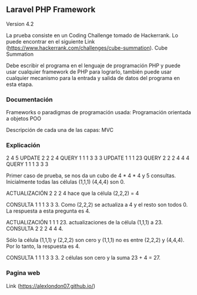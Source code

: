 ## Laravel PHP Framework

Version 4.2

La prueba consiste en un Coding Challenge tomado de Hackerrank. Lo puede encontrar en el siguiente Link (https://www.hackerrank.com/challenges/cube-summation). Cube Summation
 
 Debe escribir el programa en el lenguaje de programación PHP y puede usar cualquier framework de PHP para lograrlo, también puede usar cualquier mecanismo para la entrada y salida de datos del programa en esta etapa.

### Documentación

Frameworks o paradigmas de programación usada: Programación orientada a objetos POO

Descripción de cada una de las capas: MVC


### Explicación
2
4 5
UPDATE 2 2 2 4
QUERY 1 1 1 3 3 3
UPDATE 1 1 1 23
QUERY 2 2 2 4 4 4
QUERY 1 1 1 3 3 3


Primer caso de prueba, se nos da un cubo de 4 * 4 * 4 y 5 consultas. Inicialmente todas las células (1,1,1) (4,4,4) son 0.

ACTUALIZACIÓN 2 2 2 4 hace que la célula (2,2,2) = 4

CONSULTA 1 1 1 3 3 3. Como (2,2,2) se actualiza a 4 y el resto son todos 0. La respuesta a esta pregunta es 4.

ACTUALIZACIÓN 1 1 1 23. actualizaciones de la célula (1,1,1) a 23. CONSULTA 2 2 2 4 4 4.

Sólo la célula (1,1,1) y (2,2,2) son cero y (1,1,1) no es entre (2,2,2) y (4,4,4). Por lo tanto, la respuesta es 4.

CONSULTA 1 1 1 3 3 3. 2 células son cero y la suma 23 + 4 = 27.

### Pagina web
Link (https://alexlondon07.github.io/)

